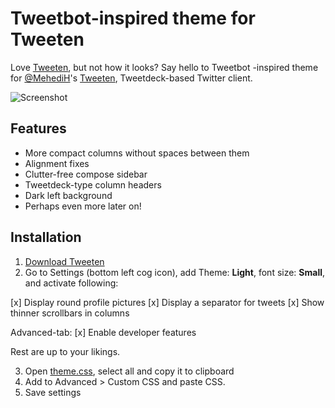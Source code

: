 # Tweetbot-inspired theme for Tweeten

Love [Tweeten](https://github.com/MehediH/Tweeten), but not how it looks? Say hello to Tweetbot -inspired theme for [@MehediH](https://github.com/MehediH)'s [Tweeten](https://github.com/MehediH/Tweeten), Tweetdeck-based Twitter client.

![Screenshot](https://rolle.wtf/tweeten-tweetbot-theme-screenshot.png)

## Features

- More compact columns without spaces between them
- Alignment fixes
- Clutter-free compose sidebar
- Tweetdeck-type column headers
- Dark left background
- Perhaps even more later on!

## Installation

1. [Download Tweeten](https://github.com/MehediH/Tweeten/releases/)
2. Go to Settings (bottom left cog icon), add Theme: **Light**, font size: **Small**, and activate following:

[x] Display round profile pictures
[x] Display a separator for tweets
[x] Show thinner scrollbars in columns

Advanced-tab:
[x] Enable developer features

Rest are up to your likings.

3. Open [theme.css](x), select all and copy it to clipboard
4. Add to Advanced > Custom CSS and paste CSS.
5. Save settings